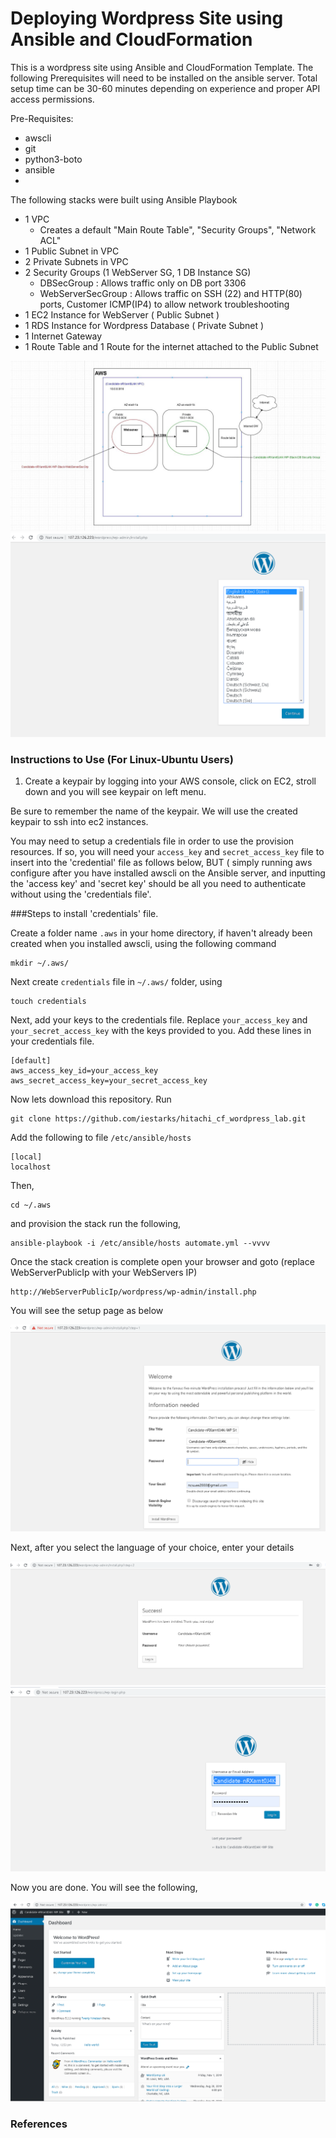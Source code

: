# Deploying Wordpress Site using Ansible and CloudFormation

This is a wordpress site using Ansible and CloudFormation Template. 
The following Prerequisites will need to be installed on the ansible server. 
Total setup time can be 30-60 minutes depending on experience and proper API access permissions. 

Pre-Requisites:
- awscli
- git
- python3-boto
- ansible
- 

The following stacks were built using Ansible Playbook

  - 1 VPC
      - Creates a default "Main Route Table", "Security Groups", "Network ACL"
  - 1 Public Subnet in VPC
  - 2 Private Subnets in VPC  
  - 2 Security Groups (1 WebServer SG, 1 DB Instance SG)
      - DBSecGroup : Allows traffic only on DB port 3306
      - WebServerSecGroup : Allows traffic on SSH (22) and HTTP(80) ports, Customer ICMP(IP4) to allow network troubleshooting   
  - 1 EC2 Instance for WebServer ( Public Subnet )  
  - 1 RDS Instance for Wordpress Database ( Private Subnet )
  - 1 Internet Gateway
  - 1 Route Table and 1 Route for the internet attached to the Public Subnet

<img src="Candidate-nRXamt0J4K-CF.drawio.JPG">

<img src="Wordpress_Menu_page.png">

### Instructions to Use (For Linux-Ubuntu Users)

1. Create a keypair by logging into your AWS console, click on EC2, stroll down and you will see keypair on left menu. 

Be sure to remember the name of the keypair. We will use the created keypair to ssh into ec2 instances.

You may need to setup a credentials file in order to use the provision resources. If so, you will need your `access_key` and `secret_access_key` file to insert into the 'credential' file as follows below, BUT ( simply running aws configure after you have installed awscli on the Ansible server, and inputting the 'access key' and 'secret key' should be all you need to authenticate without using the 'credentials file'.

###Steps to install 'credentials' file.

Create a folder name `.aws` in your home directory, if haven't already been created when you installed awscli, using the following command

```
mkdir ~/.aws/
```

Next create `credentials` file in `~/.aws/` folder, using

```
touch credentials
```

Next, add your keys to the credentials file. 
Replace `your_access_key` and `your_secret_access_key` with the keys provided to you. Add these lines in your credentials file.

```
[default]
aws_access_key_id=your_access_key
aws_secret_access_key=your_secret_access_key
```

Now lets download this repository. Run

```
git clone https://github.com/iestarks/hitachi_cf_wordpress_lab.git
```

Add the following to file `/etc/ansible/hosts`

```
[local]
localhost
```

Then,

```
cd ~/.aws
```

and provision the stack run the following,

```
ansible-playbook -i /etc/ansible/hosts automate.yml --vvvv
```

Once the stack creation is complete open your browser and goto  (replace WebServerPublicIp with your WebServers IP)

```
http://WebServerPublicIp/wordpress/wp-admin/install.php
```

You will see the setup page as below 

<img src="Wordpress_Install_page.png">

Next, after you select the language of your choice, enter your details 


<img src="Wordpress_Login_page.png">

<img src="Wordpress_Login2_page.png">

Now you are done. You will see the following,

<img src="Wordpress_CompleteMenu_page.png">

### References
